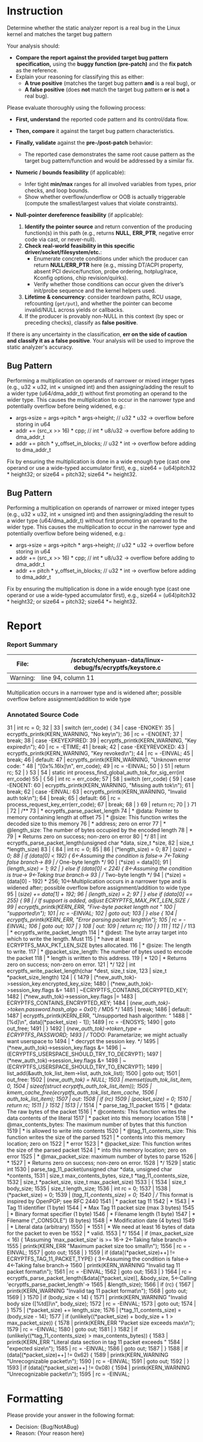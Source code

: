 # Instruction

Determine whether the static analyzer report is a real bug in the Linux kernel and matches the target bug pattern

Your analysis should:
- **Compare the report against the provided target bug pattern specification,** using the **buggy function (pre-patch)** and the **fix patch** as the reference.
- Explain your reasoning for classifying this as either:
  - **A true positive** (matches the target bug pattern **and** is a real bug), or
  - **A false positive** (does **not** match the target bug pattern **or** is **not** a real bug).

Please evaluate thoroughly using the following process:

- **First, understand** the reported code pattern and its control/data flow.
- **Then, compare** it against the target bug pattern characteristics.
- **Finally, validate** against the **pre-/post-patch** behavior:
  - The reported case demonstrates the same root cause pattern as the target bug pattern/function and would be addressed by a similar fix.

- **Numeric / bounds feasibility** (if applicable):
  - Infer tight **min/max** ranges for all involved variables from types, prior checks, and loop bounds.
  - Show whether overflow/underflow or OOB is actually triggerable (compute the smallest/largest values that violate constraints).

- **Null-pointer dereference feasibility** (if applicable):
  1. **Identify the pointer source** and return convention of the producing function(s) in this path (e.g., returns **NULL**, **ERR_PTR**, negative error code via cast, or never-null).
  2. **Check real-world feasibility in this specific driver/socket/filesystem/etc.**:
     - Enumerate concrete conditions under which the producer can return **NULL/ERR_PTR** here (e.g., missing DT/ACPI property, absent PCI device/function, probe ordering, hotplug/race, Kconfig options, chip revision/quirks).
     - Verify whether those conditions can occur given the driver’s init/probe sequence and the kernel helpers used.
  3. **Lifetime & concurrency**: consider teardown paths, RCU usage, refcounting (`get/put`), and whether the pointer can become invalid/NULL across yields or callbacks.
  4. If the producer is provably non-NULL in this context (by spec or preceding checks), classify as **false positive**.

If there is any uncertainty in the classification, **err on the side of caution and classify it as a false positive**. Your analysis will be used to improve the static analyzer's accuracy.

## Bug Pattern

Performing a multiplication on operands of narrower or mixed integer types (e.g., u32 × u32, int × unsigned int) and then assigning/adding the result to a wider type (u64/dma_addr_t) without first promoting an operand to the wider type. This causes the multiplication to occur in the narrower type and potentially overflow before being widened, e.g.:

- args->size = args->pitch * args->height;        // u32 * u32 -> overflow before storing in u64
- addr += (src_x >> 16) * cpp;                     // int * u8/u32 -> overflow before adding to dma_addr_t
- addr += pitch * y_offset_in_blocks;              // u32 * int -> overflow before adding to dma_addr_t

Fix by ensuring the multiplication is done in a wide enough type (cast one operand or use a wide-typed accumulator first), e.g., size64 = (u64)pitch32 * height32; or size64 = pitch32; size64 *= height32.

## Bug Pattern

Performing a multiplication on operands of narrower or mixed integer types (e.g., u32 × u32, int × unsigned int) and then assigning/adding the result to a wider type (u64/dma_addr_t) without first promoting an operand to the wider type. This causes the multiplication to occur in the narrower type and potentially overflow before being widened, e.g.:

- args->size = args->pitch * args->height;        // u32 * u32 -> overflow before storing in u64
- addr += (src_x >> 16) * cpp;                     // int * u8/u32 -> overflow before adding to dma_addr_t
- addr += pitch * y_offset_in_blocks;              // u32 * int -> overflow before adding to dma_addr_t

Fix by ensuring the multiplication is done in a wide enough type (cast one operand or use a wide-typed accumulator first), e.g., size64 = (u64)pitch32 * height32; or size64 = pitch32; size64 *= height32.

# Report

### Report Summary

File:| /scratch/chenyuan-data/linux-debug/fs/ecryptfs/keystore.c
---|---
Warning:| line 94, column 11
Multiplication occurs in a narrower type and is widened after; possible
overflow before assignment/addition to wide type

### Annotated Source Code


31    |  int rc = 0;
32    |
33    |  switch (err_code) {
34    |  case -ENOKEY:
35    |  ecryptfs_printk(KERN_WARNING, "No key\n");
36    | 		rc = -ENOENT;
37    |  break;
38    |  case -EKEYEXPIRED:
39    |  ecryptfs_printk(KERN_WARNING, "Key expired\n");
40    | 		rc = -ETIME;
41    |  break;
42    |  case -EKEYREVOKED:
43    |  ecryptfs_printk(KERN_WARNING, "Key revoked\n");
44    | 		rc = -EINVAL;
45    |  break;
46    |  default:
47    |  ecryptfs_printk(KERN_WARNING, "Unknown error code: "
48    |  "[0x%.16lx]\n", err_code);
49    | 		rc = -EINVAL;
50    | 	}
51    |  return rc;
52    | }
53    |
54    | static int process_find_global_auth_tok_for_sig_err(int err_code)
55    | {
56    |  int rc = err_code;
57    |
58    |  switch (err_code) {
59    |  case -ENOENT:
60    |  ecryptfs_printk(KERN_WARNING, "Missing auth tok\n");
61    |  break;
62    |  case -EINVAL:
63    |  ecryptfs_printk(KERN_WARNING, "Invalid auth tok\n");
64    |  break;
65    |  default:
66    | 		rc = process_request_key_err(err_code);
67    |  break;
68    | 	}
69    |  return rc;
70    | }
71    |
72    | /**
73    |  * ecryptfs_parse_packet_length
74    |  * @data: Pointer to memory containing length at offset
75    |  * @size: This function writes the decoded size to this memory
76    |  *        address; zero on error
77    |  * @length_size: The number of bytes occupied by the encoded length
78    |  *
79    |  * Returns zero on success; non-zero on error
80    |  */
81    | int ecryptfs_parse_packet_length(unsigned char *data, size_t *size,
82    | 				 size_t *length_size)
83    | {
84    |  int rc = 0;
85    |
86    | 	(*length_size) = 0;
87    | 	(*size) = 0;
88    |  if (data[0] < 192) {
    6←Assuming the condition is false→
    7←Taking false branch→
89    |  /* One-byte length */
90    | 		(*size) = data[0];
91    | 		(*length_size) = 1;
92    | 	} else if (data[0] < 224) {
    8←Assuming the condition is true→
    9←Taking true branch→
93    |  /* Two-byte length */
94    |  (*size) = (data[0] - 192) * 256;
    10←Multiplication occurs in a narrower type and is widened after; possible overflow before assignment/addition to wide type
95    | 		(*size) += data[1] + 192;
96    | 		(*length_size) = 2;
97    | 	} else if (data[0] == 255) {
98    |  /* If support is added, adjust ECRYPTFS_MAX_PKT_LEN_SIZE */
99    |  ecryptfs_printk(KERN_ERR, "Five-byte packet length not "
100   |  "supported\n");
101   | 		rc = -EINVAL;
102   |  goto out;
103   | 	} else {
104   |  ecryptfs_printk(KERN_ERR, "Error parsing packet length\n");
105   | 		rc = -EINVAL;
106   |  goto out;
107   | 	}
108   | out:
109   |  return rc;
110   | }
111   |
112   | /**
113   |  * ecryptfs_write_packet_length
114   |  * @dest: The byte array target into which to write the length. Must
115   |  *        have at least ECRYPTFS_MAX_PKT_LEN_SIZE bytes allocated.
116   |  * @size: The length to write.
117   |  * @packet_size_length: The number of bytes used to encode the packet
118   |  *                      length is written to this address.
119   |  *
120   |  * Returns zero on success; non-zero on error.
121   |  */
122   | int ecryptfs_write_packet_length(char *dest, size_t size,
123   | 				 size_t *packet_size_length)
124   | {
1479  | 			(*new_auth_tok)->session_key.encrypted_key_size;
1480  | 		(*new_auth_tok)->session_key.flags &=
1481  | 			~ECRYPTFS_CONTAINS_DECRYPTED_KEY;
1482  | 		(*new_auth_tok)->session_key.flags |=
1483  |  ECRYPTFS_CONTAINS_ENCRYPTED_KEY;
1484  | 		(*new_auth_tok)->token.password.hash_algo = 0x01; /* MD5 */
1485  |  break;
1486  |  default:
1487  |  ecryptfs_printk(KERN_ERR, "Unsupported hash algorithm: "
1488  |  "[%d]\n", data[(*packet_size) - 1]);
1489  | 		rc = -ENOSYS;
1490  |  goto out_free;
1491  | 	}
1492  | 	(*new_auth_tok)->token_type = ECRYPTFS_PASSWORD;
1493  |  /* TODO: Parametarize; we might actually want userspace to
1494  |  * decrypt the session key. */
1495  | 	(*new_auth_tok)->session_key.flags &=
1496  | 			    ~(ECRYPTFS_USERSPACE_SHOULD_TRY_TO_DECRYPT);
1497  | 	(*new_auth_tok)->session_key.flags &=
1498  | 			    ~(ECRYPTFS_USERSPACE_SHOULD_TRY_TO_ENCRYPT);
1499  | 	list_add(&auth_tok_list_item->list, auth_tok_list);
1500  |  goto out;
1501  | out_free:
1502  | 	(*new_auth_tok) = NULL;
1503  |  memset(auth_tok_list_item, 0,
1504  |  sizeof(struct ecryptfs_auth_tok_list_item));
1505  | 	kmem_cache_free(ecryptfs_auth_tok_list_item_cache,
1506  | 			auth_tok_list_item);
1507  | out:
1508  |  if (rc)
1509  | 		(*packet_size) = 0;
1510  |  return rc;
1511  | }
1512  |
1513  | /**
1514  |  * parse_tag_11_packet
1515  |  * @data: The raw bytes of the packet
1516  |  * @contents: This function writes the data contents of the literal
1517  |  *            packet into this memory location
1518  |  * @max_contents_bytes: The maximum number of bytes that this function
1519  |  *                      is allowed to write into contents
1520  |  * @tag_11_contents_size: This function writes the size of the parsed
1521  |  *                        contents into this memory location; zero on
1522  |  *                        error
1523  |  * @packet_size: This function writes the size of the parsed packet
1524  |  *               into this memory location; zero on error
1525  |  * @max_packet_size: maximum number of bytes to parse
1526  |  *
1527  |  * Returns zero on success; non-zero on error.
1528  |  */
1529  | static int
1530  | parse_tag_11_packet(unsigned char *data, unsigned char *contents,
1531  | 		    size_t max_contents_bytes, size_t *tag_11_contents_size,
1532  | 		    size_t *packet_size, size_t max_packet_size)
1533  | {
1534  |  size_t body_size;
1535  | 	size_t length_size;
1536  |  int rc = 0;
1537  |
1538  | 	(*packet_size) = 0;
1539  | 	(*tag_11_contents_size) = 0;
1540  |  /* This format is inspired by OpenPGP; see RFC 2440
1541  |  * packet tag 11
1542  |  *
1543  |  * Tag 11 identifier (1 byte)
1544  |  * Max Tag 11 packet size (max 3 bytes)
1545  |  * Binary format specifier (1 byte)
1546  |  * Filename length (1 byte)
1547  |  * Filename ("_CONSOLE") (8 bytes)
1548  |  * Modification date (4 bytes)
1549  |  * Literal data (arbitrary)
1550  |  *
1551  |  * We need at least 16 bytes of data for the packet to even be
1552  |  * valid.
1553  |  */
1554  |  if (max_packet_size < 16) {
    1Assuming 'max_packet_size' is >= 16→
    2←Taking false branch→
1555  |  printk(KERN_ERR "Maximum packet size too small\n");
1556  | 		rc = -EINVAL;
1557  |  goto out;
1558  | 	}
1559  |  if (data[(*packet_size)++] != ECRYPTFS_TAG_11_PACKET_TYPE) {
    3←Assuming the condition is false→
    4←Taking false branch→
1560  |  printk(KERN_WARNING "Invalid tag 11 packet format\n");
1561  | 		rc = -EINVAL;
1562  |  goto out;
1563  | 	}
1564  |  rc = ecryptfs_parse_packet_length(&data[(*packet_size)], &body_size,
    5←Calling 'ecryptfs_parse_packet_length'→
1565  |  &length_size);
1566  |  if (rc) {
1567  |  printk(KERN_WARNING "Invalid tag 11 packet format\n");
1568  |  goto out;
1569  | 	}
1570  |  if (body_size < 14) {
1571  |  printk(KERN_WARNING "Invalid body size ([%td])\n", body_size);
1572  | 		rc = -EINVAL;
1573  |  goto out;
1574  | 	}
1575  | 	(*packet_size) += length_size;
1576  | 	(*tag_11_contents_size) = (body_size - 14);
1577  |  if (unlikely((*packet_size) + body_size + 1 > max_packet_size)) {
1578  |  printk(KERN_ERR "Packet size exceeds max\n");
1579  | 		rc = -EINVAL;
1580  |  goto out;
1581  | 	}
1582  |  if (unlikely((*tag_11_contents_size) > max_contents_bytes)) {
1583  |  printk(KERN_ERR "Literal data section in tag 11 packet exceeds "
1584  |  "expected size\n");
1585  | 		rc = -EINVAL;
1586  |  goto out;
1587  | 	}
1588  |  if (data[(*packet_size)++] != 0x62) {
1589  |  printk(KERN_WARNING "Unrecognizable packet\n");
1590  | 		rc = -EINVAL;
1591  |  goto out;
1592  | 	}
1593  |  if (data[(*packet_size)++] != 0x08) {
1594  |  printk(KERN_WARNING "Unrecognizable packet\n");
1595  | 		rc = -EINVAL;

# Formatting

Please provide your answer in the following format:

- Decision: {Bug/NotABug}
- Reason: {Your reason here}
